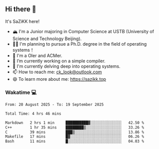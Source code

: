 ## Hi there 👋

It's SaZiKK here!

- 🏔️ I'm a Junior majoring in Computer Science  at USTB (University of Science and Technology Beijing).
- 🧑‍🎓 I'm planning to pursue a Ph.D. degree in the field of operating systems！
- 🚀 I'm a OIer and ACMer.
- 🔭 I’m currently working on a simple compiler.
- 🌱 I'm currently delving deep into operating systems.
- 📫 How to reach me: ck_look@outlook.com
- 😄 To learn more about me: https://sazikk.top

  
<!--
**SaZiKK/SaZiKK** is a ✨ _special_ ✨ repository because its `README.md` (this file) appears on your GitHub profile.

Here are some ideas to get you started:

- 🔭 I’m currently working on ...
- 🌱 I’m currently learning ...
- 👯 I’m looking to collaborate on ...
- 🤔 I’m looking for help with ...
- 💬 Ask me about ...
- 📫 How to reach me: ...
- 😄 Pronouns: ...
- ⚡ Fun fact: ...
-->

### Wakatime 💻

<!--START_SECTION:waka-->

```txt
From: 20 August 2025 - To: 19 September 2025

Total Time: 4 hrs 46 mins

Markdown   2 hrs 1 min     ██████████▓░░░░░░░░░░░░░░   42.50 %
C++        1 hr 35 mins    ████████▒░░░░░░░░░░░░░░░░   33.26 %
C          39 mins         ███▒░░░░░░░░░░░░░░░░░░░░░   13.86 %
Makefile   17 mins         █▓░░░░░░░░░░░░░░░░░░░░░░░   06.26 %
Bash       11 mins         █░░░░░░░░░░░░░░░░░░░░░░░░   04.03 %
```

<!--END_SECTION:waka-->
